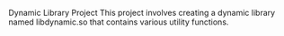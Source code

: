 Dynamic Library Project
This project involves creating a dynamic library named libdynamic.so that contains various utility functions.
